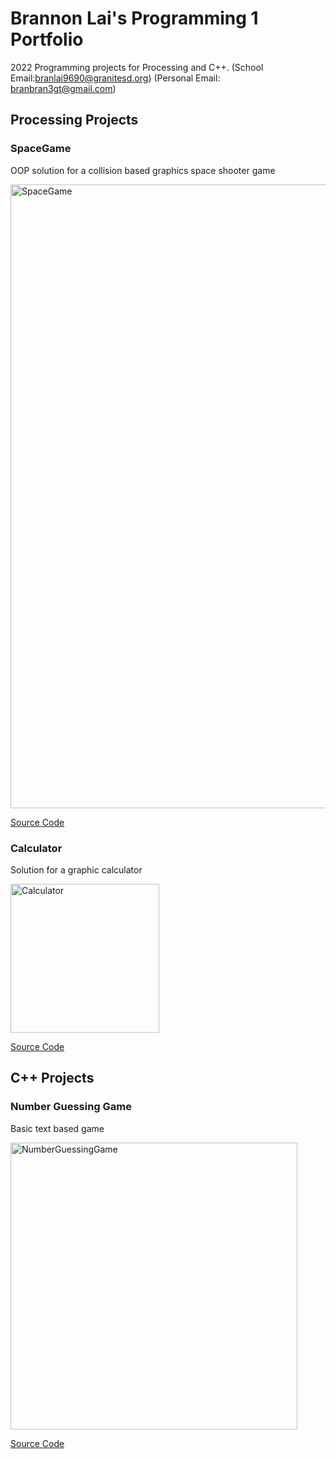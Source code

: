 # Brannon Lai's Programming 1 Portfolio

2022 Programming projects for Processing and C++. 
(School Email:[branlai9690@granitesd.org](branlai9690@granitesd.org))
(Personal Email: [branbran3gt@gmail.com](branbran3gt@gmail.com))

## Processing Projects

### SpaceGame
OOP solution for a collision based graphics space shooter game

<img width="998" alt="SpaceGame" src="https://user-images.githubusercontent.com/89152916/157061660-9712a683-3610-4357-bb57-eb82922c56fb.png">

[Source Code](https://github.com/meepilee/Programming-Portfolio-Class-2022/files/8198709/SpaceGame.3-1.zip)

### Calculator
Solution for a graphic calculator

<img width="238" alt="Calculator" src="https://user-images.githubusercontent.com/89152916/157063910-dd9000c2-b1fc-40bd-8f3c-78309d079b5d.png">

[Source Code](https://github.com/meepilee/Programming-Portfolio-Class-2022/files/8198800/Calculator_Final.zip)


## C++ Projects

### Number Guessing Game
Basic text based game

<img width="459" alt="NumberGuessingGame" src="https://user-images.githubusercontent.com/89152916/157066655-d84b9359-8daf-4539-b795-1474b910af7c.png">

[Source Code](https://github.com/meepilee/Programming-Portfolio-Class-2022/files/8198884/main.3.cpp.zip)
